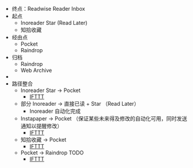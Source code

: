 - 终点：Readwise Reader Inbox
- 起点
	- Inoreader Star (Read Later)
	- 知拾收藏
- 经由点
	- Pocket
	- Raindrop
- 归档
	- Raindrop
	- Web Archive
-
- 路径整合
	- Inoreader Star -> Pocket
		- [IFTTT](https://ifttt.com/applets/wAFRpyuc-if-new-starred-article-by-on-inoreader-then-save-later-for-singeeking-gmail-com)
	- 部分 Inoreader -> 直接已读 + Star （Read Later）
		- Inoreader 自动化完成
	- Instapaper -> Pocket （保证某些未来得及修改的自动化可用，同时发送通知以提醒修改）
		- [IFTTT](https://ifttt.com/applets/XYjDyGWg-inoreader-pocket)
	- 知拾收藏 -> Pocket
		- [IFTTT](https://ifttt.com/applets/FjJV5Muc-instapaper)
	- Pocket -> Raindrop TODO
		- [IFTTT](https://ifttt.com/applets/X6nmy4tf-pocket-raindrop-todo)